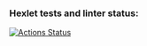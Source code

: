 ### Hexlet tests and linter status:
[![Actions Status](https://github.com/Donerin/frontend-project-44/workflows/hexlet-check/badge.svg)](https://github.com/Donerin/frontend-project-44/actions)